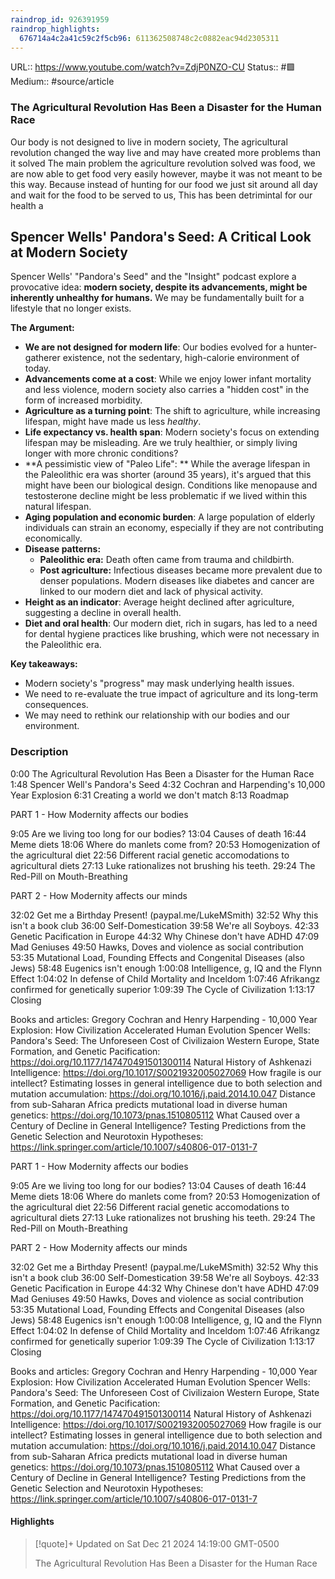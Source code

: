 ```yaml
---
raindrop_id: 926391959
raindrop_highlights:
  676714a4c2a41c59c2f5cb96: 611362508748c2c0882eac94d2305311
---
```


URL:: https://www.youtube.com/watch?v=ZdjP0NZO-CU
Status:: #🟩 
Medium:: #source/article


### The Agricultural Revolution Has Been a Disaster for the Human Race


Our body is not designed to live in modern society, The agricultural revolution changed the way live and may have created more problems than it solved
The main problem the agriculture revolution solved was food, we are now able to get food very easily however, maybe it was not meant to be this way. Because instead of hunting for our food we just sit around all day and wait for the food to be served to us, This has been detrimintal for our health a
## Spencer Wells' Pandora's Seed: A Critical Look at Modern Society

Spencer Wells' "Pandora's Seed" and the "Insight" podcast explore a provocative idea: **modern society, despite its advancements, might be inherently unhealthy for humans.** We may be fundamentally built for a lifestyle that no longer exists. 

**The Argument:**

* **We are not designed for modern life**: Our bodies evolved for a hunter-gatherer existence, not the sedentary, high-calorie environment of today.
* **Advancements come at a cost**: While we enjoy lower infant mortality and less violence, modern society also carries a "hidden cost" in the form of increased morbidity. 
* **Agriculture as a turning point**: The shift to agriculture, while increasing lifespan, might have made us less *healthy*. 
* **Life expectancy vs. health span**: Modern society's focus on extending lifespan may be misleading. Are we truly healthier, or simply living longer with more chronic conditions?
* **A pessimistic view of "Paleo Life": **  While the average lifespan in the Paleolithic era was shorter (around 35 years), it's argued that this might have been our biological design.  Conditions like menopause and testosterone decline might be less problematic if we lived within this natural lifespan. 
* **Aging population and economic burden**: A large population of elderly individuals can strain an economy, especially if they are not contributing economically.  
* **Disease patterns:**
    * **Paleolithic era:** Death often came from trauma and childbirth.
    * **Post agriculture:**  Infectious diseases became more prevalent due to denser populations. Modern diseases like diabetes and cancer are linked to our modern diet and lack of physical activity.
* **Height as an indicator**:  Average height declined after agriculture, suggesting a decline in overall health. 
* **Diet and oral health**:  Our modern diet, rich in sugars, has led to a need for dental hygiene practices like brushing, which were not necessary in the Paleolithic era.

**Key takeaways:**

*  Modern society's "progress" may mask underlying health issues.
* We need to re-evaluate the true impact of agriculture and its long-term consequences.
* We may need to rethink our relationship with our bodies and our environment.


### Description
0:00 The Agricultural Revolution Has Been a Disaster for the Human Race
1:48 Spencer Well&#39;s Pandora&#39;s Seed
4:32 Cochran and Harpending&#39;s 10,000 Year Explosion
6:31 Creating a world we don&#39;t match
8:13 Roadmap

PART 1 - How Modernity affects our bodies

9:05 Are we living too long for our bodies?
13:04 Causes of death
16:44 Meme diets
18:06 Where do manlets come from?
20:53 Homogenization of the agricultural diet
22:56 Different racial genetic accomodations to agricultural diets
27:13 Luke rationalizes not brushing his teeth.
29:24 The Red-Pill on Mouth-Breathing

PART 2 - How Modernity affects our minds

32:02 Get me a Birthday Present! (paypal.me/LukeMSmith)
32:52 Why this isn&#39;t a book club
36:00 Self-Domestication
39:58 We&#39;re all Soyboys.
42:33 Genetic Pacification in Europe
44:32 Why Chinese don&#39;t have ADHD
47:09 Mad Geniuses
49:50 Hawks, Doves and violence as social contribution
53:35 Mutational Load, Founding Effects and Congenital Diseases (also Jews)
58:48 Eugenics isn&#39;t enough
1:00:08 Intelligence, g, IQ and the Flynn Effect
1:04:02 In defense of Child Mortality and Inceldom
1:07:46 Afrikangz confirmed for genetically superior
1:09:39 The Cycle of Civilization
1:13:17 Closing

Books and articles:
Gregory Cochran and Henry Harpending - 10,000 Year Explosion: How Civilization Accelerated Human Evolution
Spencer Wells: Pandora&#39;s Seed: The Unforeseen Cost of Civilizaion
Western Europe, State Formation, and Genetic Pacification: https://doi.org/10.1177/147470491501300114
Natural History of Ashkenazi Intelligence: https://doi.org/10.1017/S0021932005027069
How fragile is our intellect? Estimating losses in general intelligence due to both selection and mutation accumulation: https://doi.org/10.1016/j.paid.2014.10.047
Distance from sub-Saharan Africa predicts mutational load in diverse human genetics: https://doi.org/10.1073/pnas.1510805112
What Caused over a Century of Decline in General Intelligence? Testing Predictions from the Genetic Selection and Neurotoxin Hypotheses: https://link.springer.com/article/10.1007/s40806-017-0131-7

 PART 1 - How Modernity affects our bodies

 9:05 Are we living too long for our bodies? 13:04 Causes of death 16:44 Meme diets 18:06 Where do manlets come from? 20:53 Homogenization of the agricultural diet 22:56 Different racial genetic accomodations to agricultural diets 27:13 Luke rationalizes not brushing his teeth. 29:24 The Red-Pill on Mouth-Breathing

 PART 2 - How Modernity affects our minds

 32:02 Get me a Birthday Present! (paypal.me/LukeMSmith) 32:52 Why this isn&#39;t a book club 36:00 Self-Domestication 39:58 We&#39;re all Soyboys. 42:33 Genetic Pacification in Europe 44:32 Why Chinese don&#39;t have ADHD 47:09 Mad Geniuses 49:50 Hawks, Doves and violence as social contribution 53:35 Mutational Load, Founding Effects and Congenital Diseases (also Jews) 58:48 Eugenics isn&#39;t enough 1:00:08 Intelligence, g, IQ and the Flynn Effect 1:04:02 In defense of Child Mortality and Inceldom 1:07:46 Afrikangz confirmed for genetically superior 1:09:39 The Cycle of Civilization 1:13:17 Closing

 Books and articles: Gregory Cochran and Henry Harpending - 10,000 Year Explosion: How Civilization Accelerated Human Evolution Spencer Wells: Pandora&#39;s Seed: The Unforeseen Cost of Civilizaion Western Europe, State Formation, and Genetic Pacification: https://doi.org/10.1177/147470491501300114 Natural History of Ashkenazi Intelligence: https://doi.org/10.1017/S0021932005027069 How fragile is our intellect? Estimating losses in general intelligence due to both selection and mutation accumulation: https://doi.org/10.1016/j.paid.2014.10.047 Distance from sub-Saharan Africa predicts mutational load in diverse human genetics: https://doi.org/10.1073/pnas.1510805112 What Caused over a Century of Decline in General Intelligence? Testing Predictions from the Genetic Selection and Neurotoxin Hypotheses: https://link.springer.com/article/10.1007/s40806-017-0131-7

#### Highlights

> [!quote]+ Updated on Sat Dec 21 2024 14:19:00 GMT-0500
>
> The Agricultural Revolution Has Been a Disaster for the Human Race
